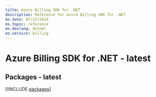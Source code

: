 ```yaml
---
title: Azure Billing SDK for .NET
description: Reference for Azure Billing SDK for .NET
ms.date: 07/22/2024
ms.topic: reference
ms.devlang: dotnet
ms.service: billing
---
```

# Azure Billing SDK for .NET - latest
## Packages - latest
[!INCLUDE [packages](billing-index.md)]